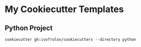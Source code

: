 # My Cookiecutter Templates

## Python Project

    cookiecutter gh:ivofrolov/cookiecutters --directory python

